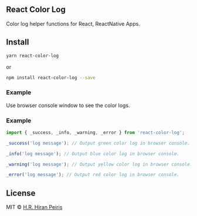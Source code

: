 ## React Color Log
Color log helper functions for React, ReactNative Apps.

## Install
```sh
yarn react-color-log
```
or
```sh
npm install react-color-log --save

```

### Example
Use browser console window to see the color logs.

### Example

```js
import { _success, _info, _warning, _error } from 'react-color-log';

_success('log message'); // Output green color log in browser console.

_info('log message'); // Output blue color log in browser console.

_warning('log message'); // Output yellow color log in browser console.

_error('log message'); // Output red color log in browser console.

```


## License

MIT © [H.R. Hiran Peiris](https://github.com/hiranpeiris)
